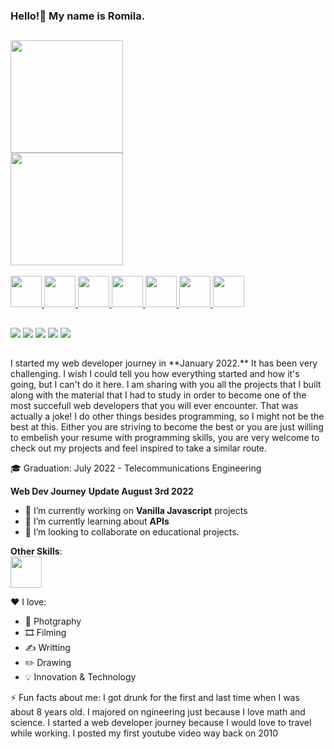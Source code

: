 ### Hello!👋 My name is Romila. 

##
<div>
 <a href="https://github.com/romilagui"> 
 <img align="center" height="180em" src="https://github-readme-stats.vercel.app/api?username=romilagui&show_icons=true&theme=onedark&include_all_comitstrue&count_private=true"/>
  <br>
   <img align="center" height="180em" src="https://github-readme-stats.vercel.app/api/top-langs/?username=romilagui&theme=onedark&layout=compact&langs_count=16"/>
  </center>
 </div>
 
 <div style="display: inline_block"><br>
 <img height="50" width="50" src="https://cdn.jsdelivr.net/gh/devicons/devicon/icons/bootstrap/bootstrap-original.svg"/>
 <img height="50" width="50" src="https://cdn.jsdelivr.net/gh/devicons/devicon/icons/css3/css3-original.svg"/>
  <img height="50" width="50" src="https://cdn.jsdelivr.net/gh/devicons/devicon/icons/html5/html5-original.svg"/>
  <img height="50" width="50" src="https://cdn.jsdelivr.net/gh/devicons/devicon/icons/javascript/javascript-original.svg" />
  <img height="50" width="50" src="https://cdn.jsdelivr.net/gh/devicons/devicon/icons/nodejs/nodejs-original.svg" />
 <img height="50" width="50" src="https://cdn.jsdelivr.net/gh/devicons/devicon/icons/react/react-original.svg"/>
 <img height="50" width="50" src="https://cdn.jsdelivr.net/gh/devicons/devicon/icons/python/python-original.svg"/>
</div>

##

<div>
 <a href="https://www.linkedin.com/in/romila-rangel-576423a4/" target=_blank><img src="https://img.shields.io/badge/LinkedIn-0077B5?style=for-the-badge&logo=linkedin&logoColor=white"></a>
 <a href="https://twitter.com/romilagui" target=_blank><img src="https://img.shields.io/badge/Twitter-1DA1F2?style=for-the-badge&logo=twitter&logoColor=whit"></a>
  <a href="https://www.youtube.com/romilagui" target=_blank><img src="https://img.shields.io/badge/YouTube-FF0000?style=for-the-badge&logo=youtube&logoColor=white"></a>
 <a href="https://www.facebook.com/RomilaaRangel/" target=_blank><img src="https://img.shields.io/badge/Facebook-1877F2?style=for-the-badge&logo=facebook&logoColor=white"></a>
 <a href="https://www.instagram.com/romilarangel/" target=_blank><img src="https://img.shields.io/badge/Instagram-E4405F?style=for-the-badge&logo=instagram&logoColor=white"></a>
 </div>

##
<div>
 <p> I started my web developer journey in **January 2022.** It has been very challenging.
I wish I could tell you how everything started and how it's going, but I can't do it here.
I am sharing with you all the projects that I built along with the material that I had to study in order to become one of the most succefull web developers that you will ever encounter. That was actually a joke! I do other things besides programming, so I might not be the best at this. Either you are striving to become the best or you are just willing to embelish your resume with programming skills, you are very welcome to check out my projects and feel inspired to take a similar route.</p>
🎓 Graduation: July 2022 - Telecommunications Engineering
 
 
 **Web Dev Journey** 
**Update August 3rd 2022**
- 🔭 I’m currently working on **Vanilla Javascript** projects
- 🌱 I’m currently learning about **APIs**
- 👯 I’m looking to collaborate on educational projects.
 
 **Other Skills**:
 <br>
 <img height="50" width="50" src="https://cdn.jsdelivr.net/gh/devicons/devicon/icons/canva/canva-original.svg"/>

<!-- 
 <center> <i> Extra: </i> </center>
<small>
**I am a:**
- 💻  Programmer
- 🛍️ Blogger
- 🎹 Pianist 
- 🎙️ Singer
- 🎼 Song Writter
-->
❤️ I love: 
- 📸 Photgraphy
- 🎞️ Filming
- ✍️ Writting
- ✏️ Drawing
- 💡 Innovation & Technology 

 ⚡ Fun facts about me: 
   I got drunk for the first and last time when I was about 8 years old.
   I majored on ngineering just because I love math and science.
   I started a web developer journey because I would love to travel while working.
   I posted my first youtube video way back on 2010
 </small>
 </div>
<!-- 
Here are some ideas to get you started:
- 🤔 I’m looking for help with ...
- 💬 Ask me about ...
- 📫 How to reach me: ...
- 😄 Pronouns: ...
- ⚡ Fun fact: ...
-->
